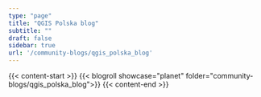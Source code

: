 ```yaml
---
type: "page"
title: "QGIS Polska blog"
subtitle: ""
draft: false
sidebar: true
url: '/community-blogs/qgis_polska_blog'
---
```


{{< content-start  >}}
{{< blogroll showcase="planet" folder="community-blogs/qgis_polska_blog">}}
{{< content-end  >}}
